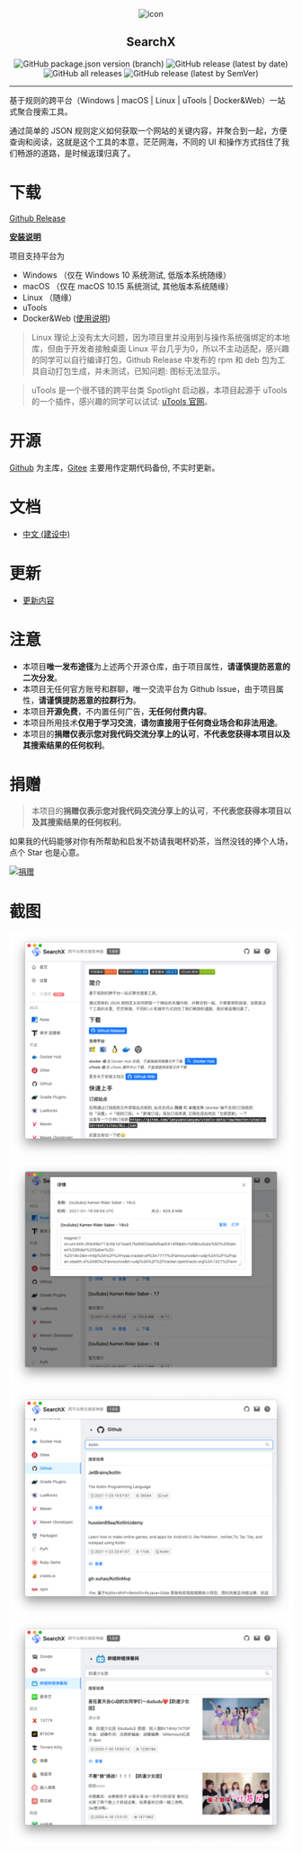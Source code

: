 <p align="center">
<img src="https://s3.ax1x.com/2021/02/02/ynh3Ks.png" alt="icon">
</p>
<h2 align="center">
SearchX
</h2>
<p align="center">
<img src="https://img.shields.io/github/package-json/v/LanyuanXiaoyao-Studio/SearchX/dev?label=%E5%BC%80%E5%8F%91%E7%89%88%E6%9C%AC&color=orange" alt="GitHub package.json version (branch)">
<img src="https://img.shields.io/github/v/release/LanyuanXiaoyao-Studio/SearchX?label=%E5%8F%91%E5%B8%83%E7%89%88%E6%9C%AC&color=blue" alt="GitHub release (latest by date)">
<img src="https://img.shields.io/github/downloads/LanyuanXiaoyao-Studio/SearchX/total?label=%E4%B8%8B%E8%BD%BD%E6%95%B0" alt="GitHub all releases">
<img src="https://img.shields.io/github/downloads/LanyuanXiaoyao-Studio/SearchX/latest/total?label=%E4%B8%8B%E8%BD%BD%E6%95%B0%40latest" alt="GitHub release (latest by SemVer)">
</p>

---

基于规则的跨平台（Windows | macOS | Linux | uTools | Docker&Web）一站式聚合搜索工具。

通过简单的 JSON 规则定义如何获取一个网站的关键内容，并聚合到一起，方便查询和阅读，这就是这个工具的本意，茫茫网海，不同的 UI 和操作方式挡住了我们畅游的道路，是时候返璞归真了。

# 下载

[Github Release](https://github.com/LanyuanXiaoyao-Studio/SearchX/releases)

**[安装说明](https://github.com/LanyuanXiaoyao-Studio/SearchX/wiki/%E5%AE%89%E8%A3%85%E8%AF%B4%E6%98%8E)**

项目支持平台为

- Windows （仅在 Windows 10 系统测试, 低版本系统随缘）
- macOS （仅在 macOS 10.15 系统测试, 其他版本系统随缘）
- Linux （随缘）
- uTools
- Docker&Web ([使用说明](https://github.com/LanyuanXiaoyao-Studio/SearchX/wiki/%E5%AE%89%E8%A3%85%E8%AF%B4%E6%98%8E#%E7%BD%91%E9%A1%B5%E7%89%88-docker--web))

> Linux 理论上没有太大问题，因为项目里并没用到与操作系统强绑定的本地库，但由于开发者接触桌面 Linux 平台几乎为0，所以不主动适配，感兴趣的同学可以自行编译打包，Github Release 中发布的 rpm 和 deb 包为工具自动打包生成，并未测试，已知问题: 图标无法显示。

> uTools 是一个很不错的跨平台类 Spotlight 启动器，本项目起源于 uTools 的一个插件，感兴趣的同学可以试试: [uTools 官网](https://u.tools/)。

# 开源

[Github](https://github.com/LanyuanXiaoyao-Studio/SearchX) 为主库，[Gitee](https://gitee.com/LanyuanXiaoyao-Studio/SearchX)
主要用作定期代码备份, 不实时更新。

# 文档

- [中文 (建设中)](https://github.com/LanyuanXiaoyao-Studio/SearchX/wiki)

# 更新

- [更新内容](https://github.com/LanyuanXiaoyao-Studio/SearchX/wiki/%E6%9B%B4%E6%96%B0%E8%AF%B4%E6%98%8E)

# 注意

- 本项目**唯一发布途径**为上述两个开源仓库，由于项目属性，**请谨慎提防恶意的二次分发**。
- 本项目无任何官方账号和群聊，唯一交流平台为 Github Issue，由于项目属性，**请谨慎提防恶意的拉群行为**。
- 本项目**开源免费**，不内置任何广告，**无任何付费内容**。
- 本项目所用技术**仅用于学习交流**，**请勿直接用于任何商业场合和非法用途**。
- 本项目的**捐赠仅表示您对我代码交流分享上的认可**，**不代表您获得本项目以及其搜索结果的任何权利**。

# 捐赠

> 本项目的**捐赠仅表示您对我代码交流分享上的认可**，**不代表您获得本项目以及其搜索结果的任何权利**。

如果我的代码能够对你有所帮助和启发不妨请我喝杯奶茶，当然没钱的捧个人场，点个 Star 也是心意。

<a href="https://donate.lanyuanxiaoyao.com" target="_blank"><img src="https://gitee.com/lanyuanxiaoyao/utools-data/raw/master/donate.png" alt="捐赠" width="150px" /></a>

# 截图

![](https://raw.githubusercontent.com/LanyuanXiaoyao-Studio/SearchX/master/screenshot/index.png)
![](https://raw.githubusercontent.com/LanyuanXiaoyao-Studio/SearchX/master/screenshot/detail.png)
![](https://raw.githubusercontent.com/LanyuanXiaoyao-Studio/SearchX/master/screenshot/search.png)
![](https://raw.githubusercontent.com/LanyuanXiaoyao-Studio/SearchX/master/screenshot/search-2.png)
